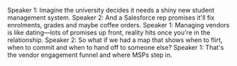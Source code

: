 Speaker 1: Imagine the university decides it needs a shiny new student management system.
Speaker 2: And a Salesforce rep promises it'll fix enrolments, grades and maybe coffee orders.
Speaker 1: Managing vendors is like dating—lots of promises up front, reality hits once you're in the relationship.
Speaker 2: So what if we had a map that shows when to flirt, when to commit and when to hand off to someone else?
Speaker 1: That's the vendor engagement funnel and where MSPs step in.
